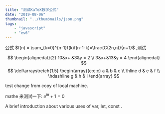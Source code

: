 ```yaml
---
title: "测试KaTeX数学公式"
date: "2019-08-06"
thumbnail: "../thumbnails/json.png"
tags: 
    - "javascript"
    - "es6"
---
```


公式 $f(n) = \sum_{k=0}^{n-1}f(k)f(n-1-k)=\frac{C(2n,n)}{n+1}$ ,测试

$$
\begin{alignedat}{2}
   10&x+ &3&y = 2 \\
   3&x+&13&y = 4
\end{alignedat}
$$
$$
\def\arraystretch{1.5}
   \begin{array}{c:c:c}
   a & b & c \\ \hline
   d & e & f \\
   \hdashline
   g & h & i
\end{array}
$$

test change from copy of local machine.

mathe 来测试一下: $e^{i\pi} +1 =0$


A brief introduction about various uses of var, let, const .
